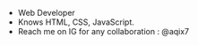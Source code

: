 - Web Developer
- Knows HTML, CSS, JavaScript.
- Reach me on IG for any collaboration : @aqix7

<!---
aqix7/aqix7 is a ✨ special ✨ repository because its `README.md` (this file) appears on your GitHub profile.
You can click the Preview link to take a look at your changes.
--->
